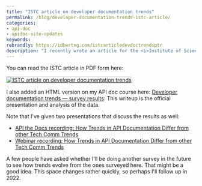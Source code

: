 ```yaml
---
title: "ISTC article on developer documentation trends"
permalink: /blog/developer-documentation-trends-istc-article/
categories:
- api-doc
- apidoc-site-updates
keywords:
rebrandly: https://idbwrtng.com/istcarticledevdoctrendsptr
description: "I recently wrote an article for the <i>Institute of Scientific Technical Communicators</i> (ISTC) magazine <i>Communicator</i> called 'Developer documentation trends: How developer documentation trends differ from general technical communication trends.' This article provides the official writeup and analysis from the developer documentation survey that I conducted at the beginning of the year."
---
```


You can read the ISTC article in PDF form here:

<a class="noCrossref" href="https://s3.us-west-1.wasabisys.com/idbwmedia.com/images/api/istc2020_devdoctrends.pdf"><img src="https://s3.us-west-1.wasabisys.com/idbwmedia.com/images/api/istccoverthumb2020.png" alt="ISTC article on developer documentation trends" style="border: 1px solid #dedede;"/></a>

I also added an HTML version on my API doc course here: [Developer documentation trends — survey results](https://idratherbewriting.com/learnapidoc/docapis_trends.html#developer-documentation-trends-how-developer-documentation-trends-differ-from-general-technical-communication-trends). This writeup is the official presentation and analysis of the data.

Note that I've given two presentations that discuss the results as well:

* [API the Docs recording: How Trends in API Documentation Differ from other Tech Comm Trends](https://idratherbewriting.com/blog/api-the-docs-virtual-series-fifth-edition-api-doc-trends-design/#api-the-docs-virtual-series)
* [Webinar recording: How Trends in API Documentation Differ from other Tech Comm Trends](https://idratherbewriting.com/blog/upcoming-webinar-trends-api-docs-differ-from-other-trends/)

A few people have asked whether I'll be doing another survey in the future to see how trends evolve from the ones surveyed here. That might be a good idea. This space changes rather quickly, so perhaps I'll follow up in 2022.


